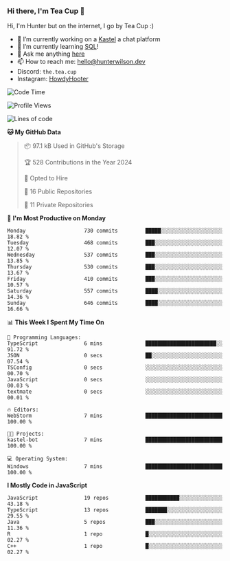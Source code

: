 ### Hi there, I'm Tea Cup 👋 

Hi, I'm Hunter but on the internet, I go by Tea Cup :)

- 🔭 I’m currently working on a [Kastel](https://github.com/KastelApp) a chat platform
- 🌱 I’m currently learning [SQL](https://github.com/TheTeaCup/CIS-3750)!
- 💬 Ask me anything [here](https://github.com/TheTeaCup/TheTeaCup/issues)
- 📫 How to reach me: [hello@hunterwilson.dev](mailto:hello@hunterwilson.dev)
- Discord: `the.tea.cup`
- Instagram: [HowdyHooter](https://instagram.com/HowdyHooter)

<!--START_SECTION:waka-->
![Code Time](http://img.shields.io/badge/Code%20Time-593%20hrs%2018%20mins-blue)

![Profile Views](http://img.shields.io/badge/Profile%20Views-4-blue)

![Lines of code](https://img.shields.io/badge/From%20Hello%20World%20I%27ve%20Written-1.4%20million%20lines%20of%20code-blue)

**🐱 My GitHub Data** 

> 📦 97.1 kB Used in GitHub's Storage 
 > 
> 🏆 528 Contributions in the Year 2024
 > 
> 💼 Opted to Hire
 > 
> 📜 16 Public Repositories 
 > 
> 🔑 11 Private Repositories 
 > 
📅 **I'm Most Productive on Monday** 

```text
Monday                   730 commits         █████░░░░░░░░░░░░░░░░░░░░   18.82 % 
Tuesday                  468 commits         ███░░░░░░░░░░░░░░░░░░░░░░   12.07 % 
Wednesday                537 commits         ███░░░░░░░░░░░░░░░░░░░░░░   13.85 % 
Thursday                 530 commits         ███░░░░░░░░░░░░░░░░░░░░░░   13.67 % 
Friday                   410 commits         ███░░░░░░░░░░░░░░░░░░░░░░   10.57 % 
Saturday                 557 commits         ████░░░░░░░░░░░░░░░░░░░░░   14.36 % 
Sunday                   646 commits         ████░░░░░░░░░░░░░░░░░░░░░   16.66 % 
```


📊 **This Week I Spent My Time On** 

```text
💬 Programming Languages: 
TypeScript               6 mins              ███████████████████████░░   91.72 % 
JSON                     0 secs              ██░░░░░░░░░░░░░░░░░░░░░░░   07.54 % 
TSConfig                 0 secs              ░░░░░░░░░░░░░░░░░░░░░░░░░   00.70 % 
JavaScript               0 secs              ░░░░░░░░░░░░░░░░░░░░░░░░░   00.03 % 
textmate                 0 secs              ░░░░░░░░░░░░░░░░░░░░░░░░░   00.01 % 

🔥 Editors: 
WebStorm                 7 mins              █████████████████████████   100.00 % 

🐱‍💻 Projects: 
kastel-bot               7 mins              █████████████████████████   100.00 % 

💻 Operating System: 
Windows                  7 mins              █████████████████████████   100.00 % 
```

**I Mostly Code in JavaScript** 

```text
JavaScript               19 repos            ███████████░░░░░░░░░░░░░░   43.18 % 
TypeScript               13 repos            ███████░░░░░░░░░░░░░░░░░░   29.55 % 
Java                     5 repos             ███░░░░░░░░░░░░░░░░░░░░░░   11.36 % 
R                        1 repo              █░░░░░░░░░░░░░░░░░░░░░░░░   02.27 % 
C++                      1 repo              █░░░░░░░░░░░░░░░░░░░░░░░░   02.27 % 
```




<!--END_SECTION:waka-->
